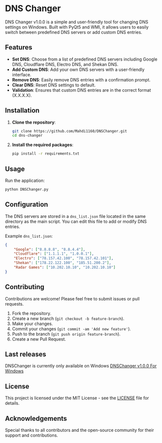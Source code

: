 # DNS Changer

DNS Changer v1.0.0 is a simple and user-friendly tool for changing DNS settings on Windows. Built with PyQt5 and WMI, it allows users to easily switch between predefined DNS servers or add custom DNS entries.

## Features

- **Set DNS**: Choose from a list of predefined DNS servers including Google DNS, Cloudflare DNS, Electro DNS, and Shekan DNS.
- **Add Custom DNS**: Add your own DNS servers with a user-friendly interface.
- **Remove DNS**: Easily remove DNS entries with a confirmation prompt.
- **Clear DNS**: Reset DNS settings to default.
- **Validation**: Ensures that custom DNS entries are in the correct format (X.X.X.X).

## Installation

1. **Clone the repository**:
   ```bash
   git clone https://github.com/Mahdi1160/DNSChanger.git
   cd dns-changer
   ```

2. **Install the required packages**:
   ```bash
   pip install -r requirements.txt
   ```

## Usage

Run the application:
```bash
python DNSChanger.py
```

## Configuration

The DNS servers are stored in a `dns_list.json` file located in the same directory as the main script. You can edit this file to add or modify DNS entries.

Example `dns_list.json`:
```json
{
    "Google": ["8.8.8.8", "8.8.4.4"],
    "Cloudflare": ["1.1.1.1", "1.0.0.1"],
    "Electro": ["78.157.42.100", "78.157.42.101"],
    "Shekan": ["178.22.122.100", "185.51.200.2"],
    "Radar Games": ["10.202.10.10", "10.202.10.10"]
}
```

## Contributing

Contributions are welcome! Please feel free to submit issues or pull requests.

1. Fork the repository.
2. Create a new branch (`git checkout -b feature-branch`).
3. Make your changes.
4. Commit your changes (`git commit -am 'Add new feature'`).
5. Push to the branch (`git push origin feature-branch`).
6. Create a new Pull Request.

## Last releases
DNSChanger is currently only available on Windows
[DNSChanger v1.0.0 For Windows](https://github.com/Mahdi1160/DNSChanger/releases/tag/v1.0.0)

## License


This project is licensed under the MIT License - see the [LICENSE](LICENSE) file for details.

## Acknowledgements

Special thanks to all contributors and the open-source community for their support and contributions.
